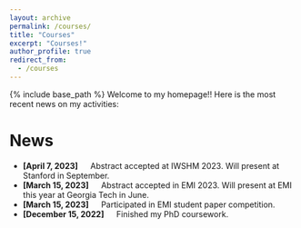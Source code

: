 ```yaml
---
layout: archive
permalink: /courses/
title: "Courses"
excerpt: "Courses!"
author_profile: true
redirect_from: 
  - /courses
---
```

{% include base_path %}
Welcome to my homepage!! Here is the most recent news on my activities: 

News
===
- **[April 7, 2023]** &emsp; Abstract accepted at IWSHM 2023. Will present at Stanford in September.
- **[March 15, 2023]** &emsp; Abstract accepted in EMI 2023. Will present at EMI this year at Georgia Tech in June.
- **[March 15, 2023]** &emsp; Participated in EMI student paper competition.
- **[December 15, 2022]** &emsp; Finished my PhD coursework.